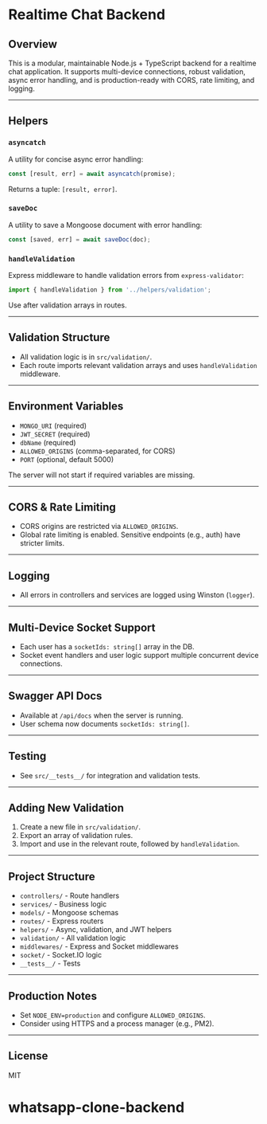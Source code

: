 # Realtime Chat Backend

## Overview
This is a modular, maintainable Node.js + TypeScript backend for a realtime chat application. It supports multi-device connections, robust validation, async error handling, and is production-ready with CORS, rate limiting, and logging.

---

## Helpers

### `asyncatch`
A utility for concise async error handling:
```ts
const [result, err] = await asyncatch(promise);
```
Returns a tuple: `[result, error]`.

### `saveDoc`
A utility to save a Mongoose document with error handling:
```ts
const [saved, err] = await saveDoc(doc);
```

### `handleValidation`
Express middleware to handle validation errors from `express-validator`:
```ts
import { handleValidation } from '../helpers/validation';
```
Use after validation arrays in routes.

---

## Validation Structure
- All validation logic is in `src/validation/`.
- Each route imports relevant validation arrays and uses `handleValidation` middleware.

---

## Environment Variables
- `MONGO_URI` (required)
- `JWT_SECRET` (required)
- `dbName` (required)
- `ALLOWED_ORIGINS` (comma-separated, for CORS)
- `PORT` (optional, default 5000)

The server will not start if required variables are missing.

---

## CORS & Rate Limiting
- CORS origins are restricted via `ALLOWED_ORIGINS`.
- Global rate limiting is enabled. Sensitive endpoints (e.g., auth) have stricter limits.

---

## Logging
- All errors in controllers and services are logged using Winston (`logger`).

---

## Multi-Device Socket Support
- Each user has a `socketIds: string[]` array in the DB.
- Socket event handlers and user logic support multiple concurrent device connections.

---

## Swagger API Docs
- Available at `/api/docs` when the server is running.
- User schema now documents `socketIds: string[]`.

---

## Testing
- See `src/__tests__/` for integration and validation tests.

---

## Adding New Validation
1. Create a new file in `src/validation/`.
2. Export an array of validation rules.
3. Import and use in the relevant route, followed by `handleValidation`.

---

## Project Structure
- `controllers/` - Route handlers
- `services/` - Business logic
- `models/` - Mongoose schemas
- `routes/` - Express routers
- `helpers/` - Async, validation, and JWT helpers
- `validation/` - All validation logic
- `middlewares/` - Express and Socket middlewares
- `socket/` - Socket.IO logic
- `__tests__/` - Tests

---

## Production Notes
- Set `NODE_ENV=production` and configure `ALLOWED_ORIGINS`.
- Consider using HTTPS and a process manager (e.g., PM2).

---

## License
MIT
# whatsapp-clone-backend
